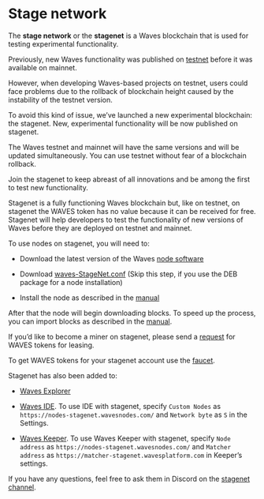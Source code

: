 # Stage network

The **stage network** or the **stagenet** is a Waves blockchain that is used for testing experimental functionality.

Previously, new Waves functionality was published on [testnet](/en/blockchain/blockchain-network/test-network.md) before it was available on mainnet.

However, when developing Waves-based projects on testnet, users could face problems due to the rollback of blockchain height caused by the instability of the testnet version.

To avoid this kind of issue, we’ve launched a new experimental blockchain: the stagenet. New, experimental functionality will be now published on stagenet.

The Waves testnet and mainnet will have the same versions and will be updated simultaneously. You can use testnet without fear of a blockchain rollback.

Join the stagenet to keep abreast of all innovations and be among the first to test new functionality.

Stagenet is a fully functioning Waves blockchain but, like on testnet, on stagenet the WAVES token has no value because it can be received for free. Stagenet will help developers to test the functionality of new versions of Waves before they are deployed on testnet and mainnet.

To use nodes on stagenet, you will need to:

* Download the latest version of the Waves [node software](https://github.com/wavesplatform/Waves/releases)

* Download [waves-StageNet.conf](https://github.com/wavesplatform/Waves/blob/version-0.17.x/node/waves-stagenet.conf) (Skip this step, if you use the DEB package for a node installation)

* Install the node as described in the [manual](https://docs.wavesplatform.com/en/waves-node/how-to-install-a-node/how-to-install-a-node.html)

After that the node will begin downloading blocks. To speed up the process, you can import blocks as described in the [manual](https://docs.wavesplatform.com/en/waves-node/options-for-getting-actual-blockchain.html).

If you’d like to become a miner on stagenet, please send a [request](https://wavesplatform.atlassian.net/servicedesk/customer/portal/11/create/178) for WAVES tokens for leasing.

To get WAVES tokens for your stagenet account use the [faucet](https://wavesexplorer.com/stagenet/faucet).

Stagenet has also been added to:

* [Waves Explorer](https://wavesexplorer.com/stagenet)

* [Waves IDE](https://ide.wavesplatform.com/). To use IDE with stagenet, specify `Custom Nodes` as `https://nodes-stagenet.wavesnodes.com/` and `Network byte` as `S` in the Settings.

* [Waves Keeper](https://wavesplatform.com/technology/keeper). To use Waves Keeper with stagenet, specify `Node address` as `https://nodes-stagenet.wavesnodes.com/` and `Matcher address` as `https://matcher-stagenet.wavesplatform.com` in Keeper’s settings.

If you have any questions, feel free to ask them in Discord on the [stagenet channel](https://discordapp.com/channels/420933539375087617/615843628618612746).
